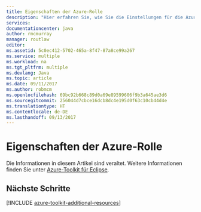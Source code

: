 ```yaml
---
title: Eigenschaften der Azure-Rolle
description: "Hier erfahren Sie, wie Sie die Einstellungen für die Azure-Rolle mithilfe des Azure-Toolkits für Eclipse konfigurieren."
services: 
documentationcenter: java
author: rmcmurray
manager: routlaw
editor: 
ms.assetid: 5c0ec412-5702-465a-8f47-87a8ce99a267
ms.service: multiple
ms.workload: na
ms.tgt_pltfrm: multiple
ms.devlang: Java
ms.topic: article
ms.date: 09/11/2017
ms.author: robmcm
ms.openlocfilehash: 69bc92b668c89d0a69e89599606f9b3a645ae3d6
ms.sourcegitcommit: 256044d7cbce16dcb8dc4e195d0f63c10cb44d4e
ms.translationtype: HT
ms.contentlocale: de-DE
ms.lasthandoff: 09/13/2017
---
```

# <a name="azure-role-properties"></a>Eigenschaften der Azure-Rolle

Die Informationen in diesem Artikel sind veraltet. Weitere Informationen finden Sie unter [Azure-Toolkit für Eclipse](azure-toolkit-for-eclipse.md).

## <a name="next-steps"></a>Nächste Schritte

[!INCLUDE [azure-toolkit-additional-resources](../includes/azure-toolkit-additional-resources.md)]
